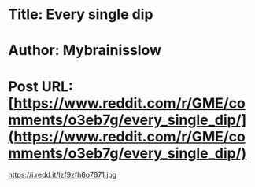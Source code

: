 # Title: Every single dip
# Author: Mybrainisslow
# Post URL: [https://www.reddit.com/r/GME/comments/o3eb7g/every_single_dip/](https://www.reddit.com/r/GME/comments/o3eb7g/every_single_dip/)


https://i.redd.it/lzf9zfh6o7671.jpg